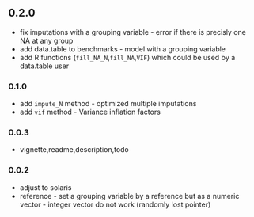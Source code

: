 ## 0.2.0

* fix imputations with a grouping variable - error if there is precisly one NA at any group
* add data.table to benchmarks - model with a grouping variable
* add R functions (`fill_NA_N`,`fill_NA`,`VIF`) which could be used by a data.table user

### 0.1.0

* add `impute_N` method - optimized multiple imputations
* add `vif` method -  Variance inflation factors

### 0.0.3

* vignette,readme,description,todo

### 0.0.2

* adjust to solaris
* reference - set a grouping variable by a reference but as a numeric vector - integer vector do not work (randomly lost pointer)
